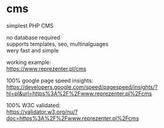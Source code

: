 # cms
simplest PHP CMS

no database required<br/>
supports templates, seo, multinalguages<br/>
wery fast and simple

working example:<br/>
https://www.reprezenter.pl/cms

100% google page speed insights:<br/>
https://developers.google.com/speed/pagespeed/insights/?hl=pl&url=https%3A%2F%2Fwww.reprezenter.pl%2Fcms

100% W3C validated:<br/>
https://validator.w3.org/nu/?doc=https%3A%2F%2Fwww.reprezenter.pl%2Fcms
